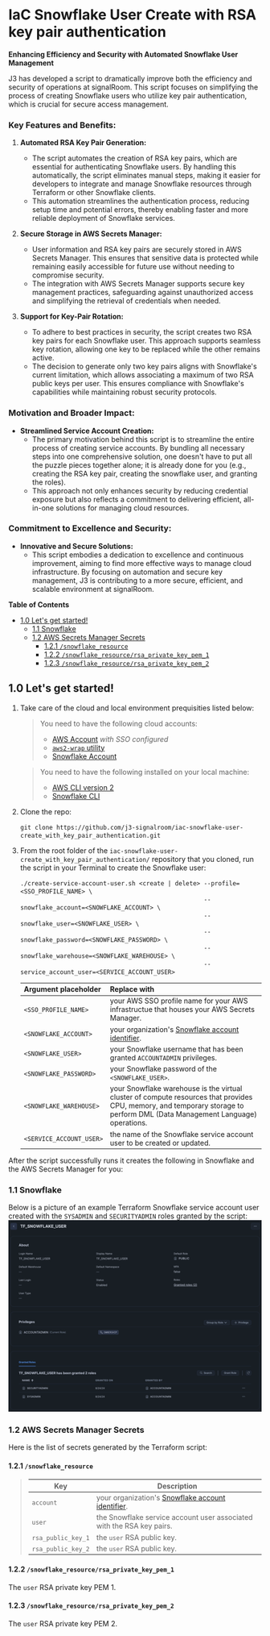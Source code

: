 # IaC Snowflake User Create with RSA key pair authentication

**Enhancing Efficiency and Security with Automated Snowflake User Management**

J3 has developed a script to dramatically improve both the efficiency and security of operations at signalRoom.  This script focuses on simplifying the process of creating Snowflake users who utilize key pair authentication, which is crucial for secure access management.

### Key Features and Benefits:

1. **Automated RSA Key Pair Generation:**
   - The script automates the creation of RSA key pairs, which are essential for authenticating Snowflake users.  By handling this automatically, the script eliminates manual steps, making it easier for developers to integrate and manage Snowflake resources through Terraform or other Snowflake clients.
   - This automation streamlines the authentication process, reducing setup time and potential errors, thereby enabling faster and more reliable deployment of Snowflake services.

2. **Secure Storage in AWS Secrets Manager:**
   - User information and RSA key pairs are securely stored in AWS Secrets Manager.  This ensures that sensitive data is protected while remaining easily accessible for future use without needing to compromise security.
   - The integration with AWS Secrets Manager supports secure key management practices, safeguarding against unauthorized access and simplifying the retrieval of credentials when needed.

3. **Support for Key-Pair Rotation:**
   - To adhere to best practices in security, the script creates two RSA key pairs for each Snowflake user. This approach supports seamless key rotation, allowing one key to be replaced while the other remains active.
   - The decision to generate only two key pairs aligns with Snowflake's current limitation, which allows associating a maximum of two RSA public keys per user.  This ensures compliance with Snowflake's capabilities while maintaining robust security protocols.

### Motivation and Broader Impact:

- **Streamlined Service Account Creation:**
   - The primary motivation behind this script is to streamline the entire process of creating service accounts. By bundling all necessary steps into one comprehensive solution, one doesn't have to put all the puzzle pieces together alone; it is already done for you (e.g., creating the RSA key pair, creating the snowflake user, and granting the roles).
   - This approach not only enhances security by reducing credential exposure but also reflects a commitment to delivering efficient, all-in-one solutions for managing cloud resources.

### Commitment to Excellence and Security:

- **Innovative and Secure Solutions:**
   - This script embodies a dedication to excellence and continuous improvement, aiming to find more effective ways to manage cloud infrastructure.  By focusing on automation and secure key management, J3 is contributing to a more secure, efficient, and scalable environment at signalRoom.

**Table of Contents**

<!-- toc -->
+ [1.0 Let's get started!](#10-lets-get-started)
    - [1.1 Snowflake](#11-snowflake)
    - [1.2 AWS Secrets Manager Secrets](#12-aws-secrets-manager-secrets)
        + [1.2.1 `/snowflake_resource`](#121-snowflake_resource)
        + [1.2.2 `/snowflake_resource/rsa_private_key_pem_1`](#122-snowflake_resourcersa_private_key_pem_1)
        + [1.2.3 `/snowflake_resource/rsa_private_key_pem_2`](#123-snowflake_resourcersa_private_key_pem_2)
<!-- tocstop -->

## 1.0 Let's get started!

1. Take care of the cloud and local environment prequisities listed below:
    > You need to have the following cloud accounts:
    > - [AWS Account](https://signin.aws.amazon.com/) *with SSO configured*
    > - [`aws2-wrap` utility](https://pypi.org/project/aws2-wrap/#description)
    > - [Snowflake Account](https://app.snowflake.com/)

    > You need to have the following installed on your local machine:
    > - [AWS CLI version 2](https://docs.aws.amazon.com/cli/latest/userguide/getting-started-install.html)
    > - [Snowflake CLI](https://docs.snowflake.com/en/developer-guide/snowflake-cli-v2/index)

2. Clone the repo:
    ```shell
    git clone https://github.com/j3-signalroom/iac-snowflake-user-create_with_key_pair_authentication.git
    ```

3. From the root folder of the `iac-snowflake-user-create_with_key_pair_authentication/` repository that you cloned, run the script in your Terminal to create the Snowflake user:
    ```shell
    ./create-service-account-user.sh <create | delete> --profile=<SSO_PROFILE_NAME> \
                                                       --snowflake_account=<SNOWFLAKE_ACCOUNT> \
                                                       --snowflake_user=<SNOWFLAKE_USER> \
                                                       --snowflake_password=<SNOWFLAKE_PASSWORD> \
                                                       --snowflake_warehouse=<SNOWFLAKE_WAREHOUSE> \
                                                       --service_account_user=<SERVICE_ACCOUNT_USER>
    ```
    Argument placeholder|Replace with
    -|-
    `<SSO_PROFILE_NAME>`|your AWS SSO profile name for your AWS infrastructue that houses your AWS Secrets Manager.
    `<SNOWFLAKE_ACCOUNT>`|your organization's [Snowflake account identifier](https://docs.snowflake.com/en/user-guide/admin-account-identifier).
    `<SNOWFLAKE_USER>`|your Snowflake username that has been granted `ACCOUNTADMIN` privileges.
    `<SNOWFLAKE_PASSWORD>`|your Snowflake password of the `<SNOWFLAKE_USER>`.
    `<SNOWFLAKE_WAREHOUSE>`|your Snowflake warehouse is the virtual cluster of compute resources that provides CPU, memory, and temporary storage to perform DML (Data Management Language) operations.
    `<SERVICE_ACCOUNT_USER>`|the name of the Snowflake service account user to be created or updated.


After the script successfully runs it creates the following in Snowflake and the AWS Secrets Manager for you:

### 1.1 Snowflake
Below is a picture of an example Terraform Snowflake service account user created with the `SYSADMIN` and `SECURITYADMIN` roles granted by the script:
![tf-snowflake-user-detail-view-screenshot](.blog/images/tf-snowflake-user-detail-view-screenshot.png)

### 1.2 AWS Secrets Manager Secrets
Here is the list of secrets generated by the Terraform script:

#### 1.2.1 `/snowflake_resource`
> Key|Description
> -|-
> `account`|your organization's [Snowflake account identifier](https://docs.snowflake.com/en/user-guide/admin-account-identifier).
> `user`|the Snowflake service account user associated with the RSA key pairs.
> `rsa_public_key_1`|the `user` RSA public key.
> `rsa_public_key_2`|the `user` RSA public key.

#### 1.2.2 `/snowflake_resource/rsa_private_key_pem_1`
The `user` RSA private key PEM 1.

#### 1.2.3 `/snowflake_resource/rsa_private_key_pem_2`
The `user` RSA private key PEM 2.